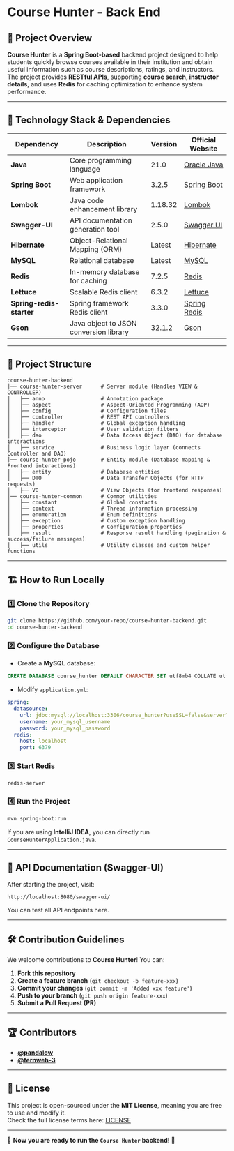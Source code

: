 # Course Hunter - Back End

## 📝 Project Overview
**Course Hunter** is a **Spring Boot-based** backend project designed to help students quickly browse courses available in their institution and obtain useful information such as course descriptions, ratings, and instructors.  
The project provides **RESTful APIs**, supporting **course search, instructor details**, and uses **Redis** for caching optimization to enhance system performance.

---

## 🚀 Technology Stack & Dependencies
| **Dependency**                 | **Description**                                | **Version** | **Official Website** |
|---------------------------------|----------------------------------------------|------------|---------------------|
| **Java**                        | Core programming language                    | 21.0       | [Oracle Java](https://www.oracle.com/java/technologies/javase) |
| **Spring Boot**                 | Web application framework                    | 3.2.5      | [Spring Boot](https://spring.io/projects/spring-boot) |
| **Lombok**                      | Java code enhancement library                | 1.18.32    | [Lombok](https://github.com/rzwitserloot/lombok) |
| **Swagger-UI**                  | API documentation generation tool            | 2.5.0      | [Swagger UI](https://github.com/swagger-api/swagger-ui) |
| **Hibernate**                   | Object-Relational Mapping (ORM)              | Latest     | [Hibernate](http://hibernate.org) |
| **MySQL**                       | Relational database                          | Latest     | [MySQL](https://www.mysql.com/) |
| **Redis**                       | In-memory database for caching               | 7.2.5      | [Redis](https://redis.io/) |
| **Lettuce**                     | Scalable Redis client                        | 6.3.2      | [Lettuce](https://lettuce.io/) |
| **Spring-redis-starter**        | Spring framework Redis client                | 3.3.0      | [Spring Redis](https://spring.io/projects/spring-data-redis) |
| **Gson**                        | Java object to JSON conversion library       | 32.1.2     | [Gson](https://github.com/google/gson) |

---

## 📂 Project Structure
```
course-hunter-backend
│── course-hunter-server      # Server module (Handles VIEW & CONTROLLER)
│   ├── anno                  # Annotation package
│   ├── aspect                # Aspect-Oriented Programming (AOP)
│   ├── config                # Configuration files
│   ├── controller            # REST API controllers
│   ├── handler               # Global exception handling
│   ├── interceptor           # User validation filters
│   ├── dao                   # Data Access Object (DAO) for database interactions
│   ├── service               # Business logic layer (connects Controller and DAO)
│── course-hunter-pojo        # Entity module (Database mapping & Frontend interactions)
│   ├── entity                # Database entities
│   ├── DTO                   # Data Transfer Objects (for HTTP requests)
│   ├── VO                    # View Objects (for frontend responses)
│── course-hunter-common      # Common utilities
│   ├── constant              # Global constants
│   ├── context               # Thread information processing
│   ├── enumeration           # Enum definitions
│   ├── exception             # Custom exception handling
│   ├── properties            # Configuration properties
│   ├── result                # Response result handling (pagination & success/failure messages)
│   ├── utils                 # Utility classes and custom helper functions
```

---

## 🏗️ How to Run Locally
### **1️⃣  Clone the Repository**
```sh
git clone https://github.com/your-repo/course-hunter-backend.git
cd course-hunter-backend
```

### **2️⃣  Configure the Database**
- Create a **MySQL** database:
```sql
CREATE DATABASE course_hunter DEFAULT CHARACTER SET utf8mb4 COLLATE utf8mb4_unicode_ci;
```
- Modify `application.yml`:
```yaml
spring:
  datasource:
    url: jdbc:mysql://localhost:3306/course_hunter?useSSL=false&serverTimezone=UTC
    username: your_mysql_username
    password: your_mysql_password
  redis:
    host: localhost
    port: 6379
```

### **3️⃣  Start Redis**
```sh
redis-server
```

### **4️⃣  Run the Project**
```sh
mvn spring-boot:run
```
If you are using **IntelliJ IDEA**, you can directly run `CourseHunterApplication.java`.

---

## 📖 API Documentation (Swagger-UI)
After starting the project, visit:
```
http://localhost:8080/swagger-ui/
```
You can test all API endpoints here.

---

## 🛠️ Contribution Guidelines
We welcome contributions to **Course Hunter**! You can:
1. **Fork this repository**
2. **Create a feature branch** (`git checkout -b feature-xxx`)
3. **Commit your changes** (`git commit -m 'Added xxx feature'`)
4. **Push to your branch** (`git push origin feature-xxx`)
5. **Submit a Pull Request (PR)**

---

## 🏆 Contributors
- **[@pandalow](https://github.com/pandalow)**
- **[@fernweh-3](https://github.com/fernweh-3)**

---

## 📜 License
This project is open-sourced under the **MIT License**, meaning you are free to use and modify it.  
Check the full license terms here: [LICENSE](./LICENSE)

---

🎯 **Now you are ready to run the `Course Hunter` backend! 🚀**

